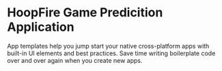 # HoopFire Game Predicition Application
App templates help you jump start your native cross-platform apps with built-in UI elements and best practices. Save time writing boilerplate code over and over again when you create new apps.

